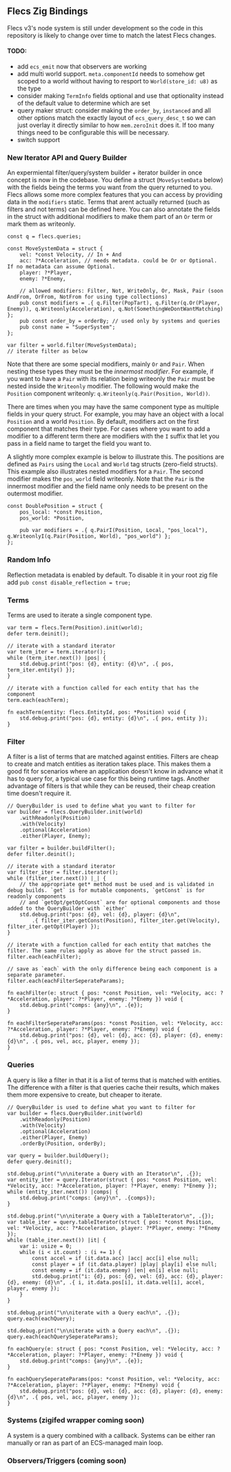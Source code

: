 ## Flecs Zig Bindings
Flecs v3's node system is still under development so the code in this repository is likely to change over time to match the latest Flecs changes.

#### TODO:
- add `ecs_emit` now that observers are working
- add multi world support. `meta.componentId` needs to somehow get scoped to a world without having to resport to `World(store_id: u8)` as the type
- consider making `TermInfo` fields optional and use that optionality instead of the default value to determine which are set
- query maker struct: consider making the `order_by`, `instanced` and all other options match the exactly layout of `ecs_query_desc_t` so we can just overlay it directly similar to how `mem.zeroInit` does it. If too many things need to be configurable this will be necessary.
- switch support


### New Iterator API and Query Builder
An expermiental filter/query/system builder + iterator builder in once concept is now in the codebase. You define a struct (`MoveSystemData` below) with
the fields being the terms you want from the query returned to you. Flecs allows some more complex features that you can access by providing data in the
`modifiers` static. Terms that arent actually returned (such as filters and not terms) can be defined here. You can also annotate the fields in the struct
with additional modifiers to make them part of an `Or` term or mark them as writeonly.

```zig
const q = flecs.queries;

const MoveSystemData = struct {
    vel: *const Velocity, // In + And
    acc: ?*Acceleration, // needs metadata. could be Or or Optional. If no metadata can assume Optional.
    player: ?*Player,
    enemy: ?*Enemy,

    // allowed modifiers: Filter, Not, WriteOnly, Or, Mask, Pair (soon AndFrom, OrFrom, NotFrom for using type collections)
    pub const modifiers = .{ q.Filter(PopTart), q.Filter(q.Or(Player, Enemy)), q.Writeonly(Acceleration), q.Not(SomethingWeDontWantMatching) };
    pub const order_by = orderBy; // used only by systems and queries
    pub const name = "SuperSystem";
};

var filter = world.filter(MoveSystemData);
// iterate filter as below
```

Note that there are some special modifiers, mainly `Or` and `Pair`. When nesting these types they must be the _innermost modifier_. For example, if you want to have a `Pair` with its relation being writeonly the `Pair` must be nested inside the `Writeonly` modifier. The following would make the `Position` component writeonly: `q.Writeonly(q.Pair(Position, World))`.

There are times when you may have the same component type as multiple fields in your query struct. For example, you may have an object with a local `Position` and a world `Position`. By default, modifiers act on the first component that matches their type. For cases where you want to add a modifier to a different term there are modifiers with the `I` suffix that let you pass in a field name to target the field you want to.

A slightly more complex example is below to illustrate this. The positions are defined as `Pairs` using the `Local` and `World` tag structs (zero-field structs). This example also illustrates nested modifiers for a `Pair`. The second modifier makes the `pos_world` field writeonly. Note that the `Pair` is the innermost modifier and the field name only needs to be present on the outermost modifier.

```zig
const DoublePosition = struct {
    pos_local: *const Position,
    pos_world: *Position,

    pub var modifiers = .{ q.PairI(Position, Local, "pos_local"), q.WriteonlyI(q.Pair(Position, World), "pos_world") };
};
```


### Random Info
Reflection metadata is enabled by default. To disable it in your root zig file add `pub const disable_reflection = true;`


### Terms
Terms are used to iterate a single component type.

```zig
var term = flecs.Term(Position).init(world);
defer term.deinit();

// iterate with a standard iterator
var term_iter = term.iterator();
while (term_iter.next()) |pos| {
    std.debug.print("pos: {d}, entity: {d}\n", .{ pos, term_iter.entity() });
}

// iterate with a function called for each entity that has the component
term.each(eachTerm);

fn eachTerm(entity: flecs.EntityId, pos: *Position) void {
    std.debug.print("pos: {d}, entity: {d}\n", .{ pos, entity });
}
```


### Filter
A filter is a list of terms that are matched against entities. Filters are cheap to create and match entities as iteration takes place. This makes them a good fit for scenarios where an application doesn't know in advance what it has to query for, a typical use case for this being runtime tags. Another advantage of filters is that while they can be reused, their cheap creation time doesn't require it.

```zig
// QueryBuilder is used to define what you want to filter for
var builder = flecs.QueryBuilder.init(world)
    .withReadonly(Position)
    .with(Velocity)
    .optional(Acceleration)
    .either(Player, Enemy);

var filter = builder.buildFilter();
defer filter.deinit();

// iterate with a standard iterator
var filter_iter = filter.iterator();
while (filter_iter.next()) |_| {
    // the appropriate get* method must be used and is validated in debug builds. `get` is for mutable components, `getConst` is for readonly components
    // and `getOpt/getOptConst` are for optional components and those added to the QueryBuilder with `either`
    std.debug.print("pos: {d}, vel: {d}, player: {d}\n",
        .{ filter_iter.getConst(Position), filter_iter.get(Velocity), filter_iter.getOpt(Player) });
}

// iterate with a function called for each entity that matches the filter. The same rules apply as above for the struct passed in.
filter.each(eachFilter);

// save as `each` with the only difference being each component is a separate parameter.
filter.each(eachFilterSeperateParams);

fn eachFilter(e: struct { pos: *const Position, vel: *Velocity, acc: ?*Acceleration, player: ?*Player, enemy: ?*Enemy }) void {
    std.debug.print("comps: {any}\n", .{e});
}

fn eachFilterSeperateParams(pos: *const Position, vel: *Velocity, acc: ?*Acceleration, player: ?*Player, enemy: ?*Enemy) void {
    std.debug.print("pos: {d}, vel: {d}, acc: {d}, player: {d}, enemy: {d}\n", .{ pos, vel, acc, player, enemy });
}
```


### Queries
A query is like a filter in that it is a list of terms that is matched with entities. The difference with a filter is that queries cache their results, which makes them more expensive to create, but cheaper to iterate.

```zig
// QueryBuilder is used to define what you want to filter for
var builder = flecs.QueryBuilder.init(world)
    .withReadonly(Position)
    .with(Velocity)
    .optional(Acceleration)
    .either(Player, Enemy)
    .orderBy(Position, orderBy);

var query = builder.buildQuery();
defer query.deinit();

std.debug.print("\n\niterate a Query with an Iterator\n", .{});
var entity_iter = query.Iterator(struct { pos: *const Position, vel: *Velocity, acc: ?*Acceleration, player: ?*Player, enemy: ?*Enemy });
while (entity_iter.next()) |comps| {
    std.debug.print("comps: {any}\n", .{comps});
}

std.debug.print("\n\niterate a Query with a TableIterator\n", .{});
var table_iter = query.tableIterator(struct { pos: *const Position, vel: *Velocity, acc: ?*Acceleration, player: ?*Player, enemy: ?*Enemy });
while (table_iter.next()) |it| {
    var i: usize = 0;
    while (i < it.count) : (i += 1) {
        const accel = if (it.data.acc) |acc| acc[i] else null;
        const player = if (it.data.player) |play| play[i] else null;
        const enemy = if (it.data.enemy) |en| en[i] else null;
        std.debug.print("i: {d}, pos: {d}, vel: {d}, acc: {d}, player: {d}, enemy: {d}\n", .{ i, it.data.pos[i], it.data.vel[i], accel, player, enemy });
    }
}

std.debug.print("\n\niterate with a Query each\n", .{});
query.each(eachQuery);

std.debug.print("\n\niterate with a Query each\n", .{});
query.each(eachQuerySeperateParams);

fn eachQuery(e: struct { pos: *const Position, vel: *Velocity, acc: ?*Acceleration, player: ?*Player, enemy: ?*Enemy }) void {
    std.debug.print("comps: {any}\n", .{e});
}

fn eachQuerySeperateParams(pos: *const Position, vel: *Velocity, acc: ?*Acceleration, player: ?*Player, enemy: ?*Enemy) void {
    std.debug.print("pos: {d}, vel: {d}, acc: {d}, player: {d}, enemy: {d}\n", .{ pos, vel, acc, player, enemy });
}
```


### Systems (zigifed wrapper coming soon)
A system is a query combined with a callback. Systems can be either ran manually or ran as part of an ECS-managed main loop.


### Observers/Triggers (coming soon)

